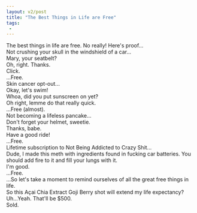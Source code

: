 ```yaml
---
layout: v2/post
title: "The Best Things in Life are Free"
tags:
 -
---
```


<div class="frames">
  <div class="frame caption-top stripe yellow">
    <aside>The best things in life are free. No really! Here's proof...</aside>
  </div>
  <div class="frame caption-both">
    <aside>Not crushing your skull in the windshield of a car...</aside>
    <div class="bubble roger">
      Mary, your seatbelt?
    </div>
    <div class="bubble middle right mary">
      Oh, right. Thanks.
    </div>
    <div class="bubble bottom right machine">
      Click.
    </div>
    <aside>...Free.</aside>
  </div>
  <div class="frame caption-both red">
    <aside>Skin cancer opt-out...</aside>
    <div class="bubble roger">
      Okay, let's swim!
    </div>
    <div class="bubble middle right mary">
      Whoa, did you put sunscreen on yet?
    </div>
    <div class="bubble bottom roger">
      Oh right, lemme do that really quick.
    </div>
    <aside>...Free (almost).</aside>
  </div>
  <div class="frame caption-both blue">
    <aside>Not becoming a lifeless pancake...</aside>
    <div class="bubble mary">
      Don't forget your helmet, sweetie.
    </div>
    <div class="bubble roger middle right">
      Thanks, babe.
    </div>
    <div class="bubble mary bottom">
      Have a good ride!
    </div>
    <aside>...Free.</aside>
  </div>
  <div class="frame caption-both inverted">
    <aside>Lifetime subscription to Not Being Addicted to Crazy Shit...</aside>
    <div class="bubble">
      Dude, I made this meth with ingredients found in fucking car batteries. 
      You should add fire to it and fill your lungs with it.
    </div>
    <div class="bubble right roger bottom">
      I'm good.
    </div>
    <aside>...Free.</aside>
  </div>
  <div class="frame caption-top stripe yellow">
    <aside>...So let's take a moment to remind ourselves of all the great free things in life.</aside>
    <div class="bubble roger">
      So this Açai Chia Extract Goji Berry shot will extend my life expectancy?
    </div>
    <div class="bubble middle lower right">
      Uh...Yeah. That'll be $500.
    </div>
    <div class="bubble bottom roger">
      Sold.
    </div>
  </div>
</div>

<div data-img="free"></div>
